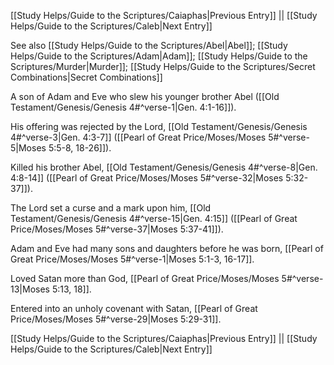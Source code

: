 [[Study Helps/Guide to the Scriptures/Caiaphas|Previous Entry]]  ||  [[Study Helps/Guide to the Scriptures/Caleb|Next Entry]]

 See also [[Study Helps/Guide to the Scriptures/Abel|Abel]]; [[Study Helps/Guide to the Scriptures/Adam|Adam]]; [[Study Helps/Guide to the Scriptures/Murder|Murder]]; [[Study Helps/Guide to the Scriptures/Secret Combinations|Secret Combinations]]

 A son of Adam and Eve who slew his younger brother Abel ([[Old Testament/Genesis/Genesis 4#^verse-1|Gen. 4:1-16]]).

 His offering was rejected by the Lord, [[Old Testament/Genesis/Genesis 4#^verse-3|Gen. 4:3-7]] ([[Pearl of Great Price/Moses/Moses 5#^verse-5|Moses 5:5-8, 18-26]]).

 Killed his brother Abel, [[Old Testament/Genesis/Genesis 4#^verse-8|Gen. 4:8-14]] ([[Pearl of Great Price/Moses/Moses 5#^verse-32|Moses 5:32-37]]).

 The Lord set a curse and a mark upon him, [[Old Testament/Genesis/Genesis 4#^verse-15|Gen. 4:15]] ([[Pearl of Great Price/Moses/Moses 5#^verse-37|Moses 5:37-41]]).

 Adam and Eve had many sons and daughters before he was born, [[Pearl of Great Price/Moses/Moses 5#^verse-1|Moses 5:1-3, 16-17]].

 Loved Satan more than God, [[Pearl of Great Price/Moses/Moses 5#^verse-13|Moses 5:13, 18]].

 Entered into an unholy covenant with Satan, [[Pearl of Great Price/Moses/Moses 5#^verse-29|Moses 5:29-31]].

[[Study Helps/Guide to the Scriptures/Caiaphas|Previous Entry]]  ||  [[Study Helps/Guide to the Scriptures/Caleb|Next Entry]]